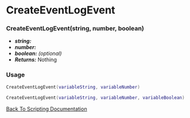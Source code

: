 # CreateEventLogEvent

### CreateEventLogEvent(string, number, boolean)
- ***string:*** 
- ***number:*** 
- ***boolean:*** *(optional)* 
- ***Returns:*** Nothing

### Usage

```Lua
CreateEventLogEvent(variableString, variableNumber)
```

```Lua
CreateEventLogEvent(variableString, variableNumber, variableBoolean)
```



[Back To Scripting Documentation](../README.md)
